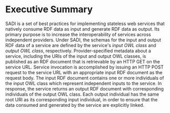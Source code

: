 # Executive Summary #

SADI is a set of best practices for implementing stateless web services that natively consume RDF data as input and generate RDF data as output. Its primary purpose is to increase the interoperability of services across independent providers. Under SADI, the schemas for the input and output RDF data of a service are defined by the service's _input OWL class_ and _output OWL class_, respectively. Provider-specified metadata about a service, including the URIs of the input and output OWL classes, is published as an RDF document that is retrievable by an HTTP GET on the service URL.  Service invocation is accomplished by issuing an HTTP POST request to the service URL with an appropriate input RDF document as the request body.  The input RDF document contains one or more individuals of the input OWL class which represent independent inputs to the service.  In response, the service returns an output RDF document with corresponding individuals of the output OWL class. Each output individual has the same root URI as its corresponding input individual, in order to ensure that the data consumed and generated by the service are explicitly linked.